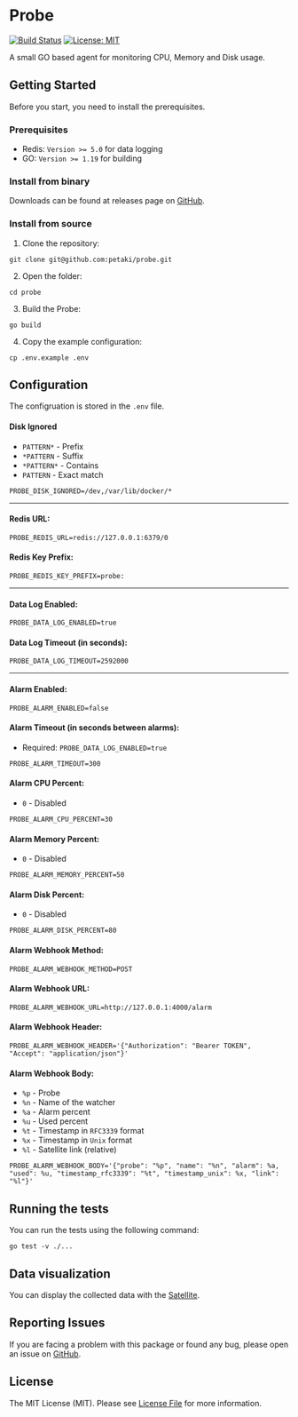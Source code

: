 # Probe

[![Build Status](https://github.com/petaki/probe/workflows/tests/badge.svg)](https://github.com/petaki/probe/actions)
[![License: MIT](https://img.shields.io/badge/License-MIT-brightgreen.svg)](LICENSE.md)

A small GO based agent for monitoring CPU, Memory and Disk usage.

## Getting Started

Before you start, you need to install the prerequisites.

### Prerequisites

- Redis: `Version >= 5.0` for data logging
- GO: `Version >= 1.19` for building

### Install from binary

Downloads can be found at releases page on [GitHub](https://github.com/petaki/probe/releases).

### Install from source

1. Clone the repository:

```
git clone git@github.com:petaki/probe.git
```

2. Open the folder:

```
cd probe
```

3. Build the Probe:

```
go build
```

4. Copy the example configuration:

```
cp .env.example .env
```

## Configuration

The configruation is stored in the `.env` file.

#### Disk Ignored

- `PATTERN*` - Prefix
- `*PATTERN` - Suffix
- `*PATTERN*` - Contains
- `PATTERN` - Exact match

```
PROBE_DISK_IGNORED=/dev,/var/lib/docker/*
```

---

#### Redis URL:

```
PROBE_REDIS_URL=redis://127.0.0.1:6379/0
```

#### Redis Key Prefix:

```
PROBE_REDIS_KEY_PREFIX=probe:
```

---

#### Data Log Enabled:

```
PROBE_DATA_LOG_ENABLED=true
```

#### Data Log Timeout (in seconds):

```
PROBE_DATA_LOG_TIMEOUT=2592000
```

---

#### Alarm Enabled:

```
PROBE_ALARM_ENABLED=false
```

#### Alarm Timeout (in seconds between alarms):

- Required: `PROBE_DATA_LOG_ENABLED=true`

```
PROBE_ALARM_TIMEOUT=300
```

#### Alarm CPU Percent:

- `0` - Disabled

```
PROBE_ALARM_CPU_PERCENT=30
```

#### Alarm Memory Percent:

- `0` - Disabled

```
PROBE_ALARM_MEMORY_PERCENT=50
```

#### Alarm Disk Percent:

- `0` - Disabled

```
PROBE_ALARM_DISK_PERCENT=80
```

#### Alarm Webhook Method:

```
PROBE_ALARM_WEBHOOK_METHOD=POST
```

#### Alarm Webhook URL:

```
PROBE_ALARM_WEBHOOK_URL=http://127.0.0.1:4000/alarm
```

#### Alarm Webhook Header:

```
PROBE_ALARM_WEBHOOK_HEADER='{"Authorization": "Bearer TOKEN", "Accept": "application/json"}'
```

#### Alarm Webhook Body:

- `%p` - Probe
- `%n` - Name of the watcher
- `%a` - Alarm percent
- `%u` - Used percent
- `%t` - Timestamp in `RFC3339` format
- `%x` - Timestamp in `Unix` format
- `%l` - Satellite link (relative)

```
PROBE_ALARM_WEBHOOK_BODY='{"probe": "%p", "name": "%n", "alarm": %a, "used": %u, "timestamp_rfc3339": "%t", "timestamp_unix": %x, "link": "%l"}'
```

## Running the tests

You can run the tests using the following command:

```
go test -v ./...
```

## Data visualization

You can display the collected data with the [Satellite](https://github.com/petaki/satellite).

## Reporting Issues

If you are facing a problem with this package or found any bug, please open an issue on [GitHub](https://github.com/petaki/probe/issues).

## License

The MIT License (MIT). Please see [License File](LICENSE.md) for more information.
